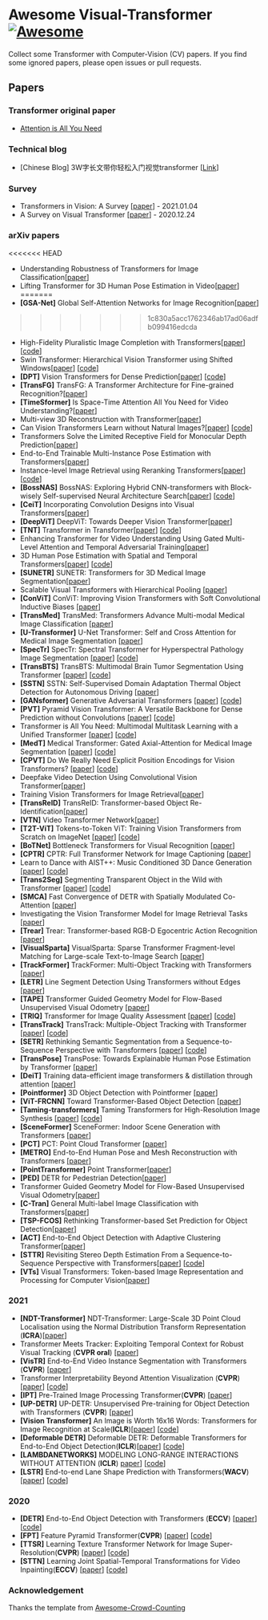 # Awesome Visual-Transformer [![Awesome](https://cdn.rawgit.com/sindresorhus/awesome/d7305f38d29fed78fa85652e3a63e154dd8e8829/media/badge.svg)](https://github.com/sindresorhus/awesome)

Collect some Transformer with Computer-Vision (CV) papers. If you find some ignored papers, please open issues or pull requests.


## Papers

### Transformer original paper

- [Attention is All You Need](https://arxiv.org/abs/1706.03762)

### Technical blog

- [Chinese Blog] 3W字长文带你轻松入门视觉transformer [[Link](https://zhuanlan.zhihu.com/p/308301901)]

### Survey
  - Transformers in Vision: A Survey [[paper](https://arxiv.org/abs/2101.01169)]   - 2021.01.04
  - A Survey on Visual Transformer [[paper](https://arxiv.org/abs/2012.12556)]   - 2020.12.24

### arXiv papers
<<<<<<< HEAD
- Understanding Robustness of Transformers for Image Classification[[paper](https://arxiv.org/abs/2103.14586)] 
- Lifting Transformer for 3D Human Pose Estimation in Video[[paper](https://arxiv.org/abs/2103.14304)]
=======
- **[GSA-Net]** Global Self-Attention Networks for Image Recognition[[paper](https://arxiv.org/abs/2010.03019)]
>>>>>>> 1c830a5acc1762346ab17ad06adfb099416edcda
- High-Fidelity Pluralistic Image Completion with Transformers[[paper](https://arxiv.org/abs/2103.14031)] [[code](http://raywzy.com/ICT)]
- Swin Transformer: Hierarchical Vision Transformer using Shifted Windows[[paper](https://arxiv.org/abs/2103.14030)] [[code](https://github.com/microsoft/Swin-Transformer)]
- **[DPT]** Vision Transformers for Dense Prediction[[paper](https://arxiv.org/abs/2103.13413)] [[code](https://github.com/intel-isl/DPT)]
- **[TransFG]** TransFG: A Transformer Architecture for Fine-grained Recognition?[[paper](https://arxiv.org/abs/2103.07976)]
- **[TimeSformer]** Is Space-Time Attention All You Need for Video Understanding?[[paper](https://arxiv.org/abs/2102.05095)]
- Multi-view 3D Reconstruction with Transformer[[paper](https://arxiv.org/abs/2103.12957)] 
- Can Vision Transformers Learn without Natural Images?[[paper](https://arxiv.org/abs/2103.13023)] [[code](https://hirokatsukataoka16.github.io/Vision-Transformers-without-Natural-Images/)]
- Transformers Solve the Limited Receptive Field for Monocular Depth Prediction[[paper](https://arxiv.org/abs/2103.12091)] 
- End-to-End Trainable Multi-Instance Pose Estimation with Transformers[[paper](https://arxiv.org/abs/2103.12115)] 
- Instance-level Image Retrieval using Reranking Transformers[[paper](https://arxiv.org/abs/2103.12424)] [[code](https://arxiv.org/abs/2103.12236)]
- **[BossNAS]** BossNAS: Exploring Hybrid CNN-transformers with Block-wisely Self-supervised Neural Architecture Search[[paper](https://arxiv.org/abs/2103.12424)] [[code](https://github.com/changlin31/BossNAS)]
- **[CeiT]** Incorporating Convolution Designs into Visual Transformers[[paper](https://arxiv.org/abs/2103.11816)] 
- **[DeepViT]** DeepViT: Towards Deeper Vision Transformer[[paper](https://arxiv.org/abs/2103.11886)] 
- **[TNT]** Transformer in Transformer[[paper](https://arxiv.org/abs/2103.00112)] [[code](https://github.com/huawei-noah/noah-research/tree/master/TNT)]
- Enhancing Transformer for Video Understanding Using Gated Multi-Level Attention and Temporal Adversarial Training[[paper](https://arxiv.org/abs/2103.10043)] 
- 3D Human Pose Estimation with Spatial and Temporal Transformers[[paper](https://arxiv.org/abs/2103.10455)] [[code](https://github.com/zczcwh/PoseFormer)]
- **[SUNETR]** SUNETR: Transformers for 3D Medical Image Segmentation[[paper](https://arxiv.org/abs/2103.10504)] 
- Scalable Visual Transformers with Hierarchical Pooling [[paper](https://arxiv.org/abs/2103.10619)] 
- **[ConViT]** ConViT: Improving Vision Transformers with Soft Convolutional Inductive Biases [[paper](https://arxiv.org/abs/2103.10697)] 
- **[TransMed]** TransMed: Transformers Advance Multi-modal Medical Image Classification [[paper](https://arxiv.org/abs/2103.05940)] 
- **[U-Transformer]** U-Net Transformer: Self and Cross Attention for Medical Image Segmentation [[paper](https://arxiv.org/abs/2103.06104)] 
- **[SpecTr]** SpecTr: Spectral Transformer for Hyperspectral Pathology Image Segmentation [[paper](https://arxiv.org/abs/2103.03604)] [[code](https://github.com/hfut-xc-yun/SpecTr)]
- **[TransBTS]** TransBTS: Multimodal Brain Tumor Segmentation Using Transformer [[paper](https://arxiv.org/abs/2103.04430)] [[code](https://github.com/Wenxuan-1119/TransBTS)]
- **[SSTN]** SSTN: Self-Supervised Domain Adaptation Thermal
Object Detection for Autonomous Driving [[paper](https://arxiv.org/abs/2103.03150)] 
- **[GANsformer]** Generative Adversarial Transformers [[paper](https://arxiv.org/abs/2103.01209)] [[code](https://github.com/dorarad/gansformer)]
- **[PVT]** Pyramid Vision Transformer: A Versatile Backbone for Dense Prediction without Convolutions [[paper](https://arxiv.org/abs/2102.12122)] [[code](https://github.com/whai362/PVT)]
- Transformer is All You Need:
Multimodal Multitask Learning with a Unified Transformer [[paper](https://arxiv.org/abs/2102.10772)] [[code](https://mmf.sh/)]
- **[MedT]** Medical Transformer: Gated Axial-Attention for Medical Image Segmentation [[paper](https://arxiv.org/abs/2102.10662)] [[code](https://github.com/jeya-maria-jose/Medical-Transformer)]
- **[CPVT]** Do We Really Need Explicit Position Encodings for Vision Transformers? [[paper](https://arxiv.org/abs/2102.10882)] [[code](https://github.com/Meituan-AutoML/CPVT)]
- Deepfake Video Detection Using Convolutional Vision Transformer[[paper](https://arxiv.org/abs/2102.11126)]
- Training Vision Transformers for Image Retrieval[[paper](https://arxiv.org/abs/2102.05644)]
- **[TransReID]** TransReID: Transformer-based Object Re-Identification[[paper](https://arxiv.org/abs/2102.04378)]
- **[VTN]** Video Transformer Network[[paper](https://arxiv.org/abs/2102.00719)]
- **[T2T-ViT]** Tokens-to-Token ViT: Training Vision Transformers from Scratch on ImageNet [[paper](https://arxiv.org/abs/2101.11986)] [[code](https://github.com/yitu-opensource/T2T-ViT)]
- **[BoTNet]** Bottleneck Transformers for Visual Recognition [[paper](https://arxiv.org/abs/2101.11605)]
- **[CPTR]** CPTR: Full Transformer Network for Image Captioning [[paper](https://arxiv.org/abs/2101.10804)]
- Learn to Dance with AIST++: Music Conditioned 3D Dance Generation [[paper](https://arxiv.org/abs/2101.08779)] [[code](https://google.github.io/aichoreographer/)]
- **[Trans2Seg]**  Segmenting Transparent Object in the Wild with Transformer [[paper](https://github.com/xieenze/Trans2Seg)] [[code](https://github.com/xieenze/Trans2Seg)]
- **[SMCA]**  Fast Convergence of DETR with Spatially Modulated Co-Attention [[paper](https://arxiv.org/abs/2101.07448)]
- Investigating the Vision Transformer Model for Image Retrieval Tasks [[paper](https://arxiv.org/abs/2101.03771)]
- **[Trear]** Trear: Transformer-based RGB-D Egocentric Action Recognition [[paper](https://arxiv.org/abs/2101.03904)]
- **[VisualSparta]** VisualSparta: Sparse Transformer Fragment-level Matching for Large-scale Text-to-Image Search [[paper](https://arxiv.org/abs/2101.00265)]
- **[TrackFormer]** TrackFormer: Multi-Object Tracking with Transformers [[paper](https://arxiv.org/abs/2101.02702)]
- **[LETR]** Line Segment Detection Using Transformers without Edges [[paper](https://arxiv.org/abs/2101.01909)]
- **[TAPE]** Transformer Guided Geometry Model for Flow-Based Unsupervised Visual Odometry [[paper](https://arxiv.org/abs/2101.02143)]
- **[TRIQ]** Transformer for Image Quality Assessment [[paper](https://arxiv.org/abs/2101.01097)] [[code](https://github.com/junyongyou/triq)]
- **[TransTrack]** TransTrack: Multiple-Object Tracking with Transformer [[paper](https://arxiv.org/abs/2012.15460)] [[code](https://github.com/PeizeSun/TransTrack)]
- **[SETR]** Rethinking Semantic Segmentation from a Sequence-to-Sequence Perspective with Transformers [[paper](https://arxiv.org/abs/2012.15840)] [[code](https://fudan-zvg.github.io/SETR/)]
- **[TransPose]** TransPose: Towards Explainable Human Pose Estimation by Transformer [[paper](https://arxiv.org/abs/2012.14214)] 
- **[DeiT]** Training data-efficient image transformers & distillation through attention [[paper](https://arxiv.org/abs/2012.12877)] 
- **[Pointformer]** 3D Object Detection with Pointformer [[paper](https://arxiv.org/abs/2012.11409)] 
- **[ViT-FRCNN]** Toward Transformer-Based Object Detection [[paper](https://arxiv.org/abs/2012.09958)] 
- **[Taming-transformers]** Taming Transformers for High-Resolution Image Synthesis [[paper](https://arxiv.org/abs/2012.09841)] [[code](https://compvis.github.io/taming-transformers/)]
- **[SceneFormer]** SceneFormer: Indoor Scene Generation with Transformers [[paper](https://arxiv.org/abs/2012.09793)] 
- **[PCT]** PCT: Point Cloud Transformer [[paper](https://arxiv.org/abs/2012.09688)] 
- **[METRO]** End-to-End Human Pose and Mesh Reconstruction with Transformers [[paper]](https://arxiv.org/abs/2012.09760)
- **[PointTransformer]** Point Transformer[[paper](https://arxiv.org/abs/2012.09164)]
- **[PED]** DETR for Pedestrian Detection[[paper](https://arxiv.org/abs/2012.06785)]
- Transformer Guided Geometry Model for Flow-Based Unsupervised Visual Odometry[[paper](https://arxiv.org/abs/2101.02143)]
- **[C-Tran]** General Multi-label Image Classification with Transformers[[paper](https://arxiv.org/abs/2011.14027)]
- **[TSP-FCOS]** Rethinking Transformer-based Set Prediction for Object Detection[[paper](https://arxiv.org/abs/2011.10881)]
- **[ACT]** End-to-End Object Detection with Adaptive Clustering Transformer[[paper](https://arxiv.org/abs/2011.09315)]
- **[STTR]** Revisiting Stereo Depth Estimation From a Sequence-to-Sequence Perspective with Transformers[[paper](https://arxiv.org/abs/2011.02910v2)] [[code](https://github.com/mli0603/stereo-transformer)]
- **[VTs]** Visual Transformers: Token-based Image Representation and Processing for Computer Vision[[paper](https://arxiv.org/abs/2006.03677)]

### 2021
- **[NDT-Transformer]** NDT-Transformer: Large-Scale 3D Point Cloud Localisation using the Normal Distribution Transform Representation (**ICRA**)[[paper](https://arxiv.org/abs/2103.12292)] 
- Transformer Meets Tracker: Exploiting Temporal Context for Robust Visual Tracking (**CVPR oral**) [[paper](https://arxiv.org/abs/2103.11681)]
- **[VisTR]** End-to-End Video Instance Segmentation with Transformers (**CVPR**) [[paper](https://arxiv.org/abs/2011.14503)]
- Transformer Interpretability Beyond Attention Visualization (**CVPR**) [[paper](https://arxiv.org/abs/2012.09838)] [[code](https://github.com/hila-chefer/Transformer-Explainability)]
- **[IPT]** Pre-Trained Image Processing Transformer(**CVPR**) [[paper](https://arxiv.org/abs/2012.00364)]
- **[UP-DETR]** UP-DETR: Unsupervised Pre-training for Object Detection with Transformers (**CVPR**) [[paper](https://arxiv.org/abs/2011.09094)]
- **[Vision Transformer]** An Image is Worth 16x16 Words: Transformers for Image Recognition at Scale(**ICLR**)[[paper](https://arxiv.org/abs/2010.11929)] [[code](https://github.com/google-research/vision_transformer)]
- **[Deformable DETR]** Deformable DETR: Deformable Transformers for End-to-End Object Detection(**ICLR**)[[paper](https://arxiv.org/abs/2010.04159)] [[code](https://github.com/fundamentalvision/Deformable-DETR)]
- **[LAMBDANETWORKS]** MODELING LONG-RANGE INTERACTIONS WITHOUT ATTENTION (**ICLR**) [paper](https://openreview.net/pdf?id=xTJEN-ggl1b)] [[code](https://github.com/lucidrains/lambda-networks)]
- **[LSTR]** End-to-end Lane Shape Prediction with Transformers(**WACV**) [[paper](https://arxiv.org/abs/2011.04233)] [[code](https://github.com/liuruijin17/LSTR)]

### 2020

- **[DETR]** End-to-End Object Detection with Transformers (**ECCV**) [[paper](https://arxiv.org/abs/2005.12872)] [[code](https://github.com/facebookresearch/detr)]
- **[FPT]** Feature Pyramid Transformer(**CVPR**) [[paper](https://arxiv.org/abs/2007.09451)] [[code](https://github.com/ZHANGDONG-NJUST/FPT)]
- **[TTSR]** Learning Texture Transformer Network for Image Super-Resolution(**CVPR**) [[paper](https://arxiv.org/abs/2006.04139)] [[code](https://github.com/researchmm/TTSR)]
- **[STTN]** Learning Joint Spatial-Temporal Transformations for Video Inpainting(**ECCV**) [[paper](https://arxiv.org/abs/2007.10247)] [[code](https://github.com/researchmm/STTN)]

### Acknowledgement

Thanks the template from [Awesome-Crowd-Counting](https://github.com/gjy3035/Awesome-Crowd-Counting)





